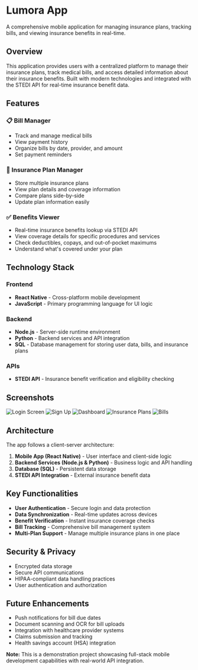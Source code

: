 # Lumora App

A comprehensive mobile application for managing insurance plans, tracking bills, and viewing insurance benefits in real-time.

## Overview

This application provides users with a centralized platform to manage their insurance plans, track medical bills, and access detailed information about their insurance benefits. Built with modern technologies and integrated with the STEDI API for real-time insurance benefit data.

## Features

### 📋 Bill Manager
- Track and manage medical bills
- View payment history
- Organize bills by date, provider, and amount
- Set payment reminders

### 🏥 Insurance Plan Manager
- Store multiple insurance plans
- View plan details and coverage information
- Compare plans side-by-side
- Update plan information easily

### ✅ Benefits Viewer
- Real-time insurance benefits lookup via STEDI API
- View coverage details for specific procedures and services
- Check deductibles, copays, and out-of-pocket maximums
- Understand what's covered under your plan

## Technology Stack

### Frontend
- **React Native** - Cross-platform mobile development
- **JavaScript** - Primary programming language for UI logic

### Backend
- **Node.js** - Server-side runtime environment
- **Python** - Backend services and API integration
- **SQL** - Database management for storing user data, bills, and insurance plans

### APIs
- **STEDI API** - Insurance benefit verification and eligibility checking

## Screenshots

![Login Screen](screenshots/screenshot.png)
![Sign Up](screenshots/screenshot.png)
![Dashboard](screenshots/screenshot.png)
![Insurance Plans](screenshots/screenshot.png)
![Bills](screenshots/screenshot.png)

## Architecture

The app follows a client-server architecture:

1. **Mobile App (React Native)** - User interface and client-side logic
2. **Backend Services (Node.js & Python)** - Business logic and API handling
3. **Database (SQL)** - Persistent data storage
4. **STEDI API Integration** - External insurance benefit data

## Key Functionalities

- **User Authentication** - Secure login and data protection
- **Data Synchronization** - Real-time updates across devices
- **Benefit Verification** - Instant insurance coverage checks
- **Bill Tracking** - Comprehensive bill management system
- **Multi-Plan Support** - Manage multiple insurance plans in one place

## Security & Privacy

- Encrypted data storage
- Secure API communications
- HIPAA-compliant data handling practices
- User authentication and authorization

## Future Enhancements

- Push notifications for bill due dates
- Document scanning and OCR for bill uploads
- Integration with healthcare provider systems
- Claims submission and tracking
- Health savings account (HSA) integration



**Note:** This is a demonstration project showcasing full-stack mobile development capabilities with real-world API integration.
